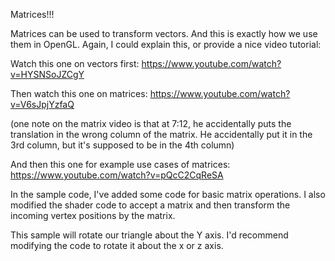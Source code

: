 Matrices!!!

Matrices can be used to transform vectors.  And this is exactly how we use them in OpenGL.  Again, I could explain this, or provide a nice video tutorial:

Watch this one on vectors first:
https://www.youtube.com/watch?v=HYSNSoJZCgY

Then watch this one on matrices:
https://www.youtube.com/watch?v=V6sJpjYzfaQ

(one note on the matrix video is that at 7:12, he accidentally puts the translation in the wrong column of the matrix.  He accidentally put it in the 3rd column, but it's supposed to be in the 4th column)

And then this one for example use cases of matrices:
https://www.youtube.com/watch?v=pQcC2CqReSA

In the sample code, I've added some code for basic matrix operations.  I also modified the shader code to accept a matrix and then transform the incoming vertex positions by the matrix.

This sample will rotate our triangle about the Y axis.  I'd recommend modifying the code to rotate it about the x or z axis.